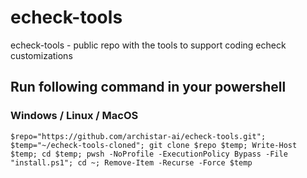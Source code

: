 # echeck-tools
echeck-tools - public repo with the tools to support coding echeck customizations

## Run following command in your powershell

### Windows / Linux / MacOS
```
$repo="https://github.com/archistar-ai/echeck-tools.git"; $temp="~/echeck-tools-cloned"; git clone $repo $temp; Write-Host $temp; cd $temp; pwsh -NoProfile -ExecutionPolicy Bypass -File "install.ps1"; cd ~; Remove-Item -Recurse -Force $temp
```